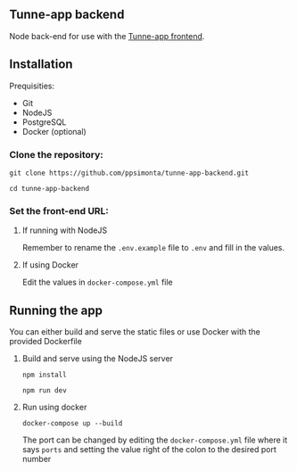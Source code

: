 ## Tunne-app backend
Node back-end for use with the [Tunne-app frontend](https://github.com/ppsimonta/tunne-app-frontend).

## Installation

Prequisities:

* Git
* NodeJS
* PostgreSQL
* Docker (optional)

### Clone the repository:
```
git clone https://github.com/ppsimonta/tunne-app-backend.git

cd tunne-app-backend
```
### Set the front-end URL:
1. If running with NodeJS 

    Remember to rename the ```.env.example``` file to ```.env``` and fill in the values.

2. If using Docker 

    Edit the values in ```docker-compose.yml``` file 

## Running the app
You can either build and serve the static files or use Docker with the provided Dockerfile

1. Build and serve using the NodeJS server

    ```
    npm install 

    npm run dev
    ```
2. Run using docker

    ``docker-compose up --build`` 

    The port can be changed by editing the ```docker-compose.yml``` file where it says ```ports``` and setting the value right of the colon to the desired port number